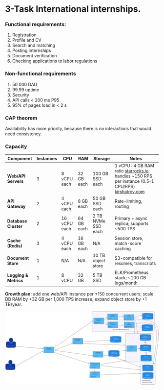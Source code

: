 # 3-Task International internships.

### Functional requirements:

1. Registration
2. Profile and CV
3. Search and matching
4. Posting internships
5. Document verification
6. Checking applications to labor regulations

### Non-functional requirements

1. 50 000 DAU
2. 99.99 uptime
3. Security
4. API calls < 200 ms P95
5. 95% of pages load in < 2 s

### CAP theorem
Availability has more priority, because there is no interactions that would need consistency.


### Capacity

| Component | Instances | CPU | RAM | Storage | Notes |
| --- | --- | --- | --- | --- | --- |
| **Web/API Servers** | 3 | 8 vCPU each | 32 GB each | 100 GB SSD each | 1 vCPU : 4 GB RAM ratio [starrocks.io](https://www.starrocks.io/blog/starrocks-best-practices-capacity-planning-and-deployment); handles ~150 RPS per instance (0.5–1 CPU/RPS) [kirshatrov.com](https://kirshatrov.com/posts/capacity-planning-for-web-apps) |
| **API Gateway** | 2 | 4 vCPU each | 8 GB each | 50 GB SSD each | Rate-limiting, routing |
| **Database Cluster** | 2 | 16 vCPU each | 64 GB each | 2 TB NVMe SSD each | Primary + async replica; supports ~500 TPS |
| **Cache (Redis)** | 3 | 4 vCPU each | 16 GB each | N/A | Session store, match-score caching |
| **Document Store** | 1 | N/A | N/A | 10 TB object store | S3-compatible for resumes, transcripts |
| **Logging & Metrics** | 1 | 8 vCPU | 32 GB | 5 TB SSD | ELK/Prometheus stack; ~100 GB logs/month |

**Growth plan:** add one web/API instance per +150 concurrent users; scale DB RAM by +32 GB per 1,000 TPS increase; expand object store by +1 TB/year.

![](internships.svg)
